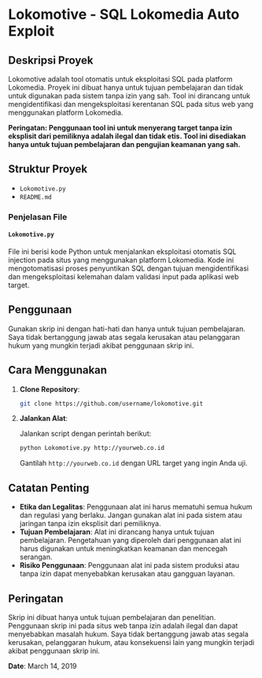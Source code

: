 # Lokomotive - SQL Lokomedia Auto Exploit

## Deskripsi Proyek

Lokomotive adalah tool otomatis untuk eksploitasi SQL pada platform Lokomedia. Proyek ini dibuat hanya untuk tujuan pembelajaran dan tidak untuk digunakan pada sistem tanpa izin yang sah. Tool ini dirancang untuk mengidentifikasi dan mengeksploitasi kerentanan SQL pada situs web yang menggunakan platform Lokomedia.

**Peringatan: Penggunaan tool ini untuk menyerang target tanpa izin eksplisit dari pemiliknya adalah ilegal dan tidak etis. Tool ini disediakan hanya untuk tujuan pembelajaran dan pengujian keamanan yang sah.**

## Struktur Proyek

- `Lokomotive.py`
- `README.md`

### Penjelasan File

#### `Lokomotive.py`

File ini berisi kode Python untuk menjalankan eksploitasi otomatis SQL injection pada situs yang menggunakan platform Lokomedia. Kode ini mengotomatisasi proses penyuntikan SQL dengan tujuan mengidentifikasi dan mengeksploitasi kelemahan dalam validasi input pada aplikasi web target.

## Penggunaan

Gunakan skrip ini dengan hati-hati dan hanya untuk tujuan pembelajaran. Saya tidak bertanggung jawab atas segala kerusakan atau pelanggaran hukum yang mungkin terjadi akibat penggunaan skrip ini.

## Cara Menggunakan

1. **Clone Repository**:

    ```sh
    git clone https://github.com/username/lokomotive.git
    ```

2. **Jalankan Alat**:

    Jalankan script dengan perintah berikut:

    ```sh
    python Lokomotive.py http://yourweb.co.id
    ```

    Gantilah `http://yourweb.co.id` dengan URL target yang ingin Anda uji.

## Catatan Penting

- **Etika dan Legalitas**: Penggunaan alat ini harus mematuhi semua hukum dan regulasi yang berlaku. Jangan gunakan alat ini pada sistem atau jaringan tanpa izin eksplisit dari pemiliknya.
- **Tujuan Pembelajaran**: Alat ini dirancang hanya untuk tujuan pembelajaran. Pengetahuan yang diperoleh dari penggunaan alat ini harus digunakan untuk meningkatkan keamanan dan mencegah serangan.
- **Risiko Penggunaan**: Penggunaan alat ini pada sistem produksi atau tanpa izin dapat menyebabkan kerusakan atau gangguan layanan.

## Peringatan

Skrip ini dibuat hanya untuk tujuan pembelajaran dan penelitian. Penggunaan skrip ini pada situs web tanpa izin adalah ilegal dan dapat menyebabkan masalah hukum. Saya tidak bertanggung jawab atas segala kerusakan, pelanggaran hukum, atau konsekuensi lain yang mungkin terjadi akibat penggunaan skrip ini.

**Date**: March 14, 2019
